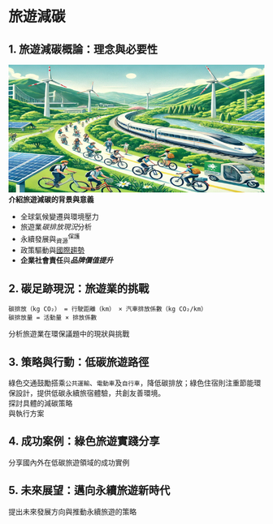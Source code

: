 # 旅遊減碳
## 1. 旅遊減碳概論：理念與必要性
![旅遊減碳示意圖](./Taiwan_Low_Carbon_Travel_800x400.png)
**介紹旅遊減碳的背景與意義**
- 全球氣候變遷與環境壓力
- 旅遊業*碳排放現況*分析
- 永續發展與<sub>資源</sub><sup>保護</sup>
- 政策驅動與<ins>國際趨勢</ins>
- **企業社會責任**與***品牌價值提升***
## 2. 碳足跡現況：旅遊業的挑戰
```
碳排放（kg CO₂） = 行駛距離（km） × 汽車排放係數（kg CO₂/km）
碳排放量 = 活動量 × 排放係數
```
分析旅遊業在環保議題中的現狀與挑戰
## 3. 策略與行動：低碳旅遊路徑
綠色交通鼓勵搭乘`公共運輸`、`電動車`及`自行車`，降低碳排放；綠色住宿則注重節能環保設計，提供低碳永續旅宿體驗，共創友善環境。\
探討具體的減碳策略\
與執行方案
## 4. 成功案例：綠色旅遊實踐分享
分享國內外在低碳旅遊領域的成功實例
## 5. 未來展望：邁向永續旅遊新時代
提出未來發展方向與推動永續旅遊的策略

